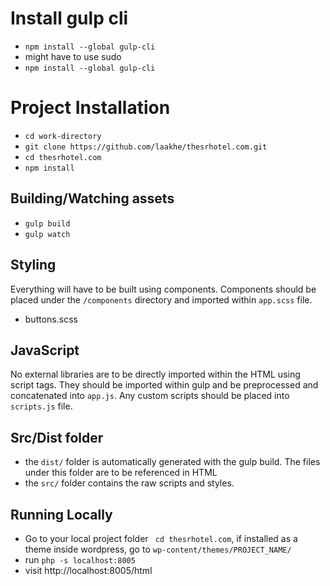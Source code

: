
# Install gulp cli
- `npm install --global gulp-cli`
- might have to use sudo 
- `npm install --global gulp-cli`


# Project Installation
- `cd work-directory`
- `git clone https://github.com/laakhe/thesrhotel.com.git`
- `cd thesrhotel.com`
- `npm install`




## Building/Watching assets
- `gulp build`
- `gulp watch`



## Styling
Everything will have to be built using components. Components should be placed under the `/components` directory and imported within `app.scss` file. 
- buttons.scss


## JavaScript
No external libraries are to be directly imported within the HTML using script tags. They should be imported within gulp and be preprocessed and concatenated into `app.js`.
Any custom scripts should be placed into `scripts.js` file.

## Src/Dist folder
- the `dist/` folder is automatically generated with the gulp build. The files under this folder are to be referenced in HTML
- the `src/` folder contains the raw scripts and styles. 



## Running Locally
- Go to your local project folder ` cd thesrhotel.com`, if installed as a theme inside wordpress, go to `wp-content/themes/PROJECT_NAME/`
- run `php -s localhost:8005`
- visit http://localhost:8005/html
